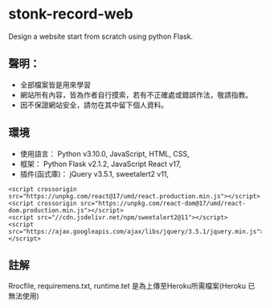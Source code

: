 # stonk-record-web
Design a website start from scratch using python Flask.

## 聲明：
* 全部檔案皆是用來學習
* 網站所有內容，皆為作者自行摸索，若有不正確處或錯誤作法，敬請指教。
* 因不保證網站安全，請勿在其中留下個人資料。

## 環境
* 使用語言： Python v3.10.0, JavaScript, HTML, CSS, 
* 框架： Python Flask v2.1.2, JavaScript React v17, 
* 插件(函式庫)： jQuery v3.5.1, sweetalert2 v11, 

```
<script crossorigin src="https://unpkg.com/react@17/umd/react.production.min.js"></script>
<script crossorigin src="https://unpkg.com/react-dom@17/umd/react-dom.production.min.js"></script>
<script src="//cdn.jsdelivr.net/npm/sweetalert2@11"></script>
<script src="https://ajax.googleapis.com/ajax/libs/jquery/3.5.1/jquery.min.js"></script>
```


## 註解
Rrocfile, requiremens.txt, runtime.tet 是為上傳至Heroku所需檔案(Heroku 已無法使用)

